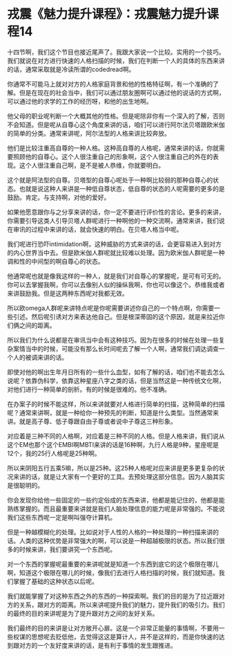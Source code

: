 # 戎震《魅力提升课程》：戎震魅力提升课程14

十四节啊，我们这个节目也接近尾声了。我跟大家说一个比较。实用的一个技巧。我们就说在对方进行快速的人格扫描的时候，我们在判断一个人的具体的东西来讲的话，通常采取就是冷读所谓的codedread啊。

你通常不可能马上就对对方的人格家庭背景和他的性格特征啊，有一个准确的了解。但是在现在的社会当中，我们可以通过朋友圈啊可以通过他的说话的方式啊，可以通过他的求学的工作的经历呀，和他的出生地啊。

他父母的职业呢判断一个大概其他的性格。但是呢除非你有一个深入的了解，否则不会知道。但是呢从自尊心这个角度来讲的话，咱们可以进行阿尔法贝塔跟欧米伽的简单的分类。通常来讲呢，阿尔法型的人格来讲比较奔放。

他们是比较注重高自尊的一种人格。这种高自尊的人格呢，通常来讲的话，你就需要照顾他的自尊心。这个人很注重自己的形象啊，这个人很注重自己的外在的表现。这个人很注重自己啊，是不是被人恭维，你就要明白。

这个就是阿法型的自尊。贝塔型的自尊心呢处于一种啊比较弱的那种自尊心的状态。也就是说这种人来讲是一种低自尊状态，低自尊的状态的人呢需要的更多的是鼓励。肯定。与支持啊，对他的爱好。

如果他愿意跟你与之分享来讲的话，你一定不要进行评价性的言论。更多的来讲，你需要引导这类人引导贝塔人群呢进行一种啊他的一种交流啊，通常来讲，我们说在审讯的过程中来讲的话，就会快速的明白。在贝塔人格当中呢。

我们呢进行恐吓intimidation啊，这种威胁的方式来讲的话，会更容易进入到对方的内心世界当中去。但是欧米伽人群呢就比较难以处理。因为欧米伽人群呢是一种调和性的中间型的啊自尊心的状态。

他通常呢也就是像我这样的一种人，就是我们对自尊心的掌握呢，是可有可无的。你可以去掌握我啊，你可以去像别人似的操纵我啊，你也可以像这个。恭维我或者来讲鼓励我。但是这两种东西呢对我都无效。

所以欧omega人群呢来讲特点呢是你呢需要讲述你自己的一个特点啊，你需要一些引述。然后呢引诱对方来表达他自己。但是根深蒂固的这个原因，就是来拉近你们俩之间的距离。

所以我们为什么说都是在审讯当中会有这种技巧。因为在很多的时候在处理一些复杂案情当中的时候，可能没有那么长时间呢去了解一个人啊，通常我们调达调查一个人的被调来讲的话。

即使对他的啊出生年月日所有的一些什么血型，如有了解的话，咱们也不能去怎么说呢？依靠伪科学，依靠这种星座八字之类的话，但是当然这是一种传统文化啊，对他们进行一种简单的剖析。有的时候是很难的。他不准确。

在办案子的时候不能这样，所以来讲就要对人格进行简单的扫描，这种简单的扫描呢？通常来讲啊，就是一种给你一种预先的判断，知道是什么类型。当然通常来讲。就是高子尊、低子尊跟自由子尊或者说中子尊这三种形象。

对应着是三种不同的人格啊，对应着是三种不同的人格。但是人格来讲，我们说从这个EM也那个这个EMBI啊MBTI来讲的话是16种啊，九行人格是9种，星座呢是12个，我的25行人格呢是25种啊。

所以来阴阳五行五乘5嘛，所以是25种。这25种人格呢对应来讲是更多更复杂的状况来讲的话，就是让大家有一个更好的工具。去预处理这部分信息。因为人脑其实是很聪明的。

你会发现你给他一些固定的一些约定俗成的东西来讲，他都是能记住的，他都是能熟练掌握的。而且最重要来讲就是我们人脑处理信息的能力呢是非常强的。不能说我们这些东西呢一定是啊叫强夺计算机。

但是一种越模糊化的处理。比如说对于人性的人格的一种处理的一种扫描来讲的话。人类的这种优势是非常强大的啊，可以说是一种超越极限的状态。所以我们很多的时候来讲，我们要讲究一个东西呢。

对一个东西的掌握呢最重要的来讲呢就是知道一个东西到底它的这个极限在哪儿啊，知道这个极限在哪儿的时候，像我们去进行人格扫描的时候，我们就知道。我们掌握了基础的这种状态以后呢。

我们就能掌握了对这种东西之外的东西的一种探索啊。我们的目的是为了拉近跟对方的关系，跟对方的距离。所以来讲呢提升我们的魅力，提升我们的吸引力。我们的最终的目的来讲呢是为了提升跟对方之间的友好关系。

我们最终的目的来讲是让对方敞开心扉。这是一个非常正能量的事情啊，不要用一些权谋的思想呢去贬低他，去觉得这这是算计人，并不是这样的，而是你快速的达到跟对方的一个友好度来讲的话，是有利于事情的发生跟推进。

